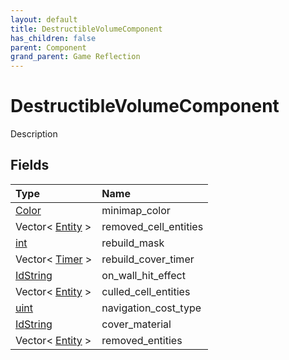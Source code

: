 ```yaml
---
layout: default
title: DestructibleVolumeComponent
has_children: false
parent: Component
grand_parent: Game Reflection
---
```

# DestructibleVolumeComponent
Description 

## Fields
| Type | Name |
|:-------------|:--------------|
| [Color](/game-reflection/classes/color.md) | minimap_color |
| Vector< [Entity](/game-reflection/classes/entity.md) > | removed_cell_entities |
| [int](/game-reflection/enums/int.md) | rebuild_mask |
| Vector< [Timer](/game-reflection/classes/timer.md) > | rebuild_cover_timer |
| [IdString](/game-reflection/components/id_string.md) | on_wall_hit_effect |
| Vector< [Entity](/game-reflection/classes/entity.md) > | culled_cell_entities |
| [uint](/game-reflection/components/uint.md) | navigation_cost_type |
| [IdString](/game-reflection/components/id_string.md) | cover_material |
| Vector< [Entity](/game-reflection/classes/entity.md) > | removed_entities |
